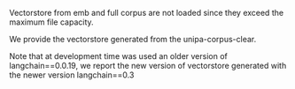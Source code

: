 Vectorstore from emb and full corpus are not loaded since they exceed the maximum file capacity.

We provide the vectorstore generated from the unipa-corpus-clear.

Note that at development time was used an older version of langchain==0.0.19, we report the new version of vectorstore generated with the newer version langchain==0.3
